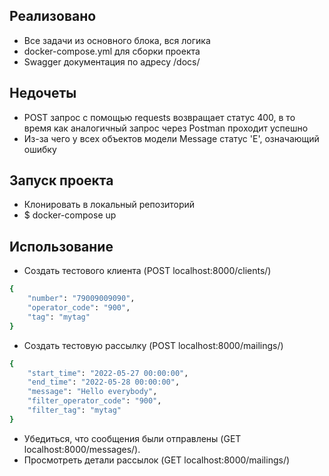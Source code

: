 ## Реализовано

- Все задачи из основного блока, вся логика
- docker-compose.yml для сборки проекта
- Swagger документация по адресу /docs/

## Недочеты

- POST запрос с помощью requests возвращает статус 400, в то время как аналогичный запрос через Postman проходит успешно
- Из-за чего у всех объектов модели Message статус 'E', означающий ошибку

## Запуск проекта

- Клонировать в локальный репозиторий
- $ docker-compose up

## Использование

- Создать тестового клиента (POST localhost:8000/clients/)

```sh
{
    "number": "79009009090",
    "operator_code": "900",
    "tag": "mytag"
}
```

- Создать тестовую рассылку (POST localhost:8000/mailings/)

```sh
{
    "start_time": "2022-05-27 00:00:00",
    "end_time": "2022-05-28 00:00:00",
    "message": "Hello everybody",
    "filter_operator_code": "900",
    "filter_tag": "mytag"
}
```

- Убедиться, что сообщения были отправлены (GET localhost:8000/messages/).
- Просмотреть детали рассылок (GET localhost:8000/mailings/)
